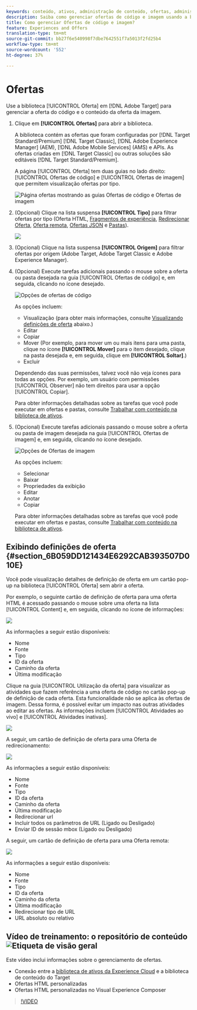 ```yaml
---
keywords: conteúdo, ativos, administração de conteúdo, ofertas, administração de ativos, inserção do modo de seleção, modo de seleção
description: Saiba como gerenciar ofertas de código e imagem usando a biblioteca do Oferta no Adobe Target.
title: Como gerenciar Ofertas de código e imagem?
feature: Experiences and Offers
translation-type: tm+mt
source-git-commit: bb27f6e540998f7dbe7642551f7a5013f2fd25b4
workflow-type: tm+mt
source-wordcount: '552'
ht-degree: 37%

---
```



# Ofertas

Use a biblioteca [!UICONTROL Oferta] em [!DNL Adobe Target] para gerenciar a oferta do código e o conteúdo da oferta da imagem.

1. Clique em **[!UICONTROL Ofertas]** para abrir a biblioteca.

   A biblioteca contém as ofertas que foram configuradas por [!DNL Target Standard/Premium] [!DNL Target Classic], [!DNL Adobe Experience Manager] (AEM), [!DNL Adobe Mobile Services] (AMS) e APIs. As ofertas criadas em [!DNL Target Classic] ou outras soluções são editáveis [!DNL Target Standard/Premium].

   A página [!UICONTROL Oferta] tem duas guias no lado direito: [!UICONTROL Ofertas de código] e [!UICONTROL Ofertas de imagem] que permitem visualização ofertas por tipo.

   ![Página ofertas mostrando as guias Ofertas de código e Ofertas de imagem](/help/c-experiences/c-manage-content/assets/offers-page.png)

1. (Opcional) Clique na lista suspensa **[!UICONTROL Tipo]** para filtrar ofertas por tipo (Oferta HTML, [Fragmentos de experiência](/help/c-experiences/c-manage-content/aem-experience-fragments.md), [Redirecionar Oferta](/help/c-experiences/c-manage-content/offer-redirect.md), [Oferta remota](/help/c-experiences/c-manage-content/about-remote-offers.md), [Ofertas JSON](/help/c-experiences/c-manage-content/create-json-offer.md) e [Pastas](/help/c-experiences/c-manage-content/create-content-folder.md)).

   ![](assets/offers_filter.png)

1. (Opcional) Clique na lista suspensa **[!UICONTROL Origem]** para filtrar ofertas por origem (Adobe Target, Adobe Target Classic e Adobe Experience Manager).

1. (Opcional) Execute tarefas adicionais passando o mouse sobre a oferta ou pasta desejada na guia [!UICONTROL Ofertas de código] e, em seguida, clicando no ícone desejado.

   ![Opções de ofertas de código](assets/offer-picker-large.png)

   As opções incluem:

   * Visualização (para obter mais informações, consulte [Visualizando definições de oferta](#section_6B059DD121434E6292CAB393507D010E) abaixo.)
   * Editar
   * Copiar 
   * Mover (Por exemplo, para mover um ou mais itens para uma pasta, clique no ícone **[!UICONTROL Mover]** para o item desejado, clique na pasta desejada e, em seguida, clique em **[!UICONTROL Soltar]**.)
   * Excluir

   Dependendo das suas permissões, talvez você não veja ícones para todas as opções. Por exemplo, um usuário com permissões [!UICONTROL Observer] não tem direitos para usar a opção [!UICONTROL Copiar].

   Para obter informações detalhadas sobre as tarefas que você pode executar em ofertas e pastas, consulte [Trabalhar com conteúdo na biblioteca de ativos](/help/c-experiences/c-manage-content/assets-working.md).

1. (Opcional) Execute tarefas adicionais passando o mouse sobre a oferta ou pasta de imagem desejada na guia [!UICONTROL Ofertas de imagem] e, em seguida, clicando no ícone desejado.

   ![Opções de Ofertas de imagem](/help/c-experiences/c-manage-content/assets/image-offers-icons.png)

   As opções incluem:

   * Selecionar
   * Baixar
   * Propriedades da exibição
   * Editar
   * Anotar
   * Copiar 

   Para obter informações detalhadas sobre as tarefas que você pode executar em ofertas e pastas, consulte [Trabalhar com conteúdo na biblioteca de ativos](/help/c-experiences/c-manage-content/assets-working.md).

## Exibindo definições de oferta {#section_6B059DD121434E6292CAB393507D010E}

Você pode visualização detalhes de definição de oferta em um cartão pop-up na biblioteca [!UICONTROL Oferta] sem abrir a oferta.

Por exemplo, o seguinte cartão de definição de oferta para uma oferta HTML é acessado passando o mouse sobre uma oferta na lista [!UICONTROL Content] e, em seguida, clicando no ícone de informações:

![](assets/offer-card-html.png)

As informações a seguir estão disponíveis:

* Nome
* Fonte
* Tipo
* ID da oferta
* Caminho da oferta
* Última modificação

Clique na guia [!UICONTROL Utilização da oferta] para visualizar as atividades que fazem referência a uma oferta de código no cartão pop-up de definição de cada oferta. Esta funcionalidade não se aplica às ofertas de imagem. Dessa forma, é possível evitar um impacto nas outras atividades ao editar as ofertas. As informações incluem [!UICONTROL Atividades ao vivo] e [!UICONTROL Atividades inativas].

![](assets/offer-card-usage.png)

A seguir, um cartão de definição de oferta para uma Oferta de redirecionamento:

![](assets/offer-card-redirect.png)

As informações a seguir estão disponíveis:

* Nome
* Fonte
* Tipo
* ID da oferta
* Caminho da oferta
* Última modificação
* Redirecionar url
* Incluir todos os parâmetros de URL (Ligado ou Desligado)
* Enviar ID de sessão mbox (Ligado ou Desligado)

A seguir, um cartão de definição de oferta para uma Oferta remota:

![](assets/offer-card-remote.png)

As informações a seguir estão disponíveis:

* Nome
* Fonte
* Tipo
* ID da oferta
* Caminho da oferta
* Última modificação
* Redirecionar tipo de URL
* URL absoluto ou relativo

## Vídeo de treinamento: o repositório de conteúdo  ![Etiqueta de visão geral](/help/assets/overview.png)

Este vídeo inclui informações sobre o gerenciamento de ofertas.

* Conexão entre a [biblioteca de ativos da Experience Cloud](https://experienceleague.adobe.com/docs/core-services/interface/assets/creative-cloud.html) e a biblioteca de conteúdo do Target
* Ofertas HTML personalizadas
* Ofertas HTML personalizadas no Visual Experience Composer

>[!VIDEO](https://video.tv.adobe.com/v/17387)